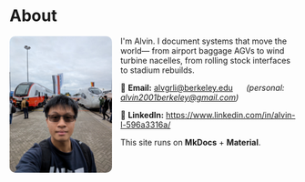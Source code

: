 # About

<img src="../JPG_VID/innotrans.jpg" alt="Alvin Li" width="180" align="left" style="margin-right:15px; border-radius:10px;" />


I'm Alvin. I document systems that move the world—
from airport baggage AGVs to wind turbine nacelles,
from rolling stock interfaces to stadium rebuilds.

📧 **Email:** [alvgrli@berkeley.edu](mailto:alvgrli@berkeley.edu)
  &nbsp;&nbsp;&nbsp;&nbsp;
  *(personal: [alvin2001berkeley@gmail.com](mailto:alvin2001berkeley@gmail.com))*
  
🔗 **LinkedIn:** <https://www.linkedin.com/in/alvin-l-596a3316a/>

This site runs on **MkDocs** + **Material**.
